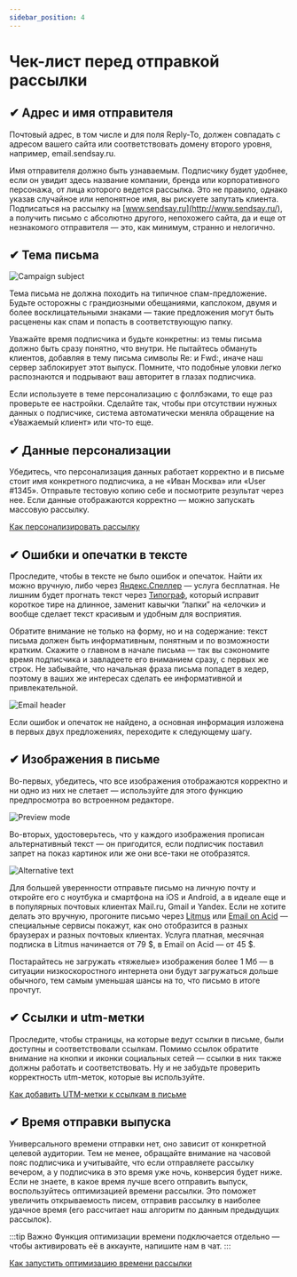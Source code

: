 ```yaml
---
sidebar_position: 4
---
```


# Чек-лист перед отправкой рассылки

## ✔ Адрес и имя отправителя

Почтовый адрес, в том числе и для поля Reply-To, должен совпадать с адресом вашего сайта или соответствовать домену второго уровня, например, email.sendsay.ru.

Имя отправителя должно быть узнаваемым. Подписчику будет удобнее, если он увидит здесь название компании, бренда или корпоративного персонажа, от лица которого ведется рассылка. Это не правило, однако указав случайное или непонятное имя, вы рискуете запутать клиента. Подписаться на рассылку на [www.sendsay.ru](http://www.sendsay.ru/), а получить письмо с абсолютно другого, непохожего сайта, да и еще от незнакомого отправителя — это, как минимум, странно и нелогично.

## ✔ Тема письма

![Campaign subject](/img/faq\checklist/campaign-subject.jpg)

Тема письма не должна походить на типичное спам-предложение. Будьте осторожны с грандиозными обещаниями, капслоком, двумя и более восклицательными знаками — такие предложения могут быть расценены как спам и попасть в соответствующую папку.

Уважайте время подписчика и будьте конкретны: из темы письма должно быть сразу понятно, что внутри. Не пытайтесь обмануть клиентов, добавляя в тему письма символы Re: и Fwd:, иначе наш сервер заблокирует этот выпуск. Помните, что подобные уловки легко распознаются и подрывают ваш авторитет в глазах подписчика.

Если используете в теме персонализацию с фоллбэками, то еще раз проверьте ее настройки. Сделайте так, чтобы при отсутствии нужных данных о подписчике, система автоматически меняла обращение на «Уважаемый клиент» или что-то еще.

## ✔ Данные персонализации

Убедитесь, что персонализация данных работает корректно и в письме стоит имя конкретного подписчика, а не «Иван Москва» или «User #1345». Отправьте тестовую копию себе и посмотрите результат через нее. Если данные отображаются корректно — можно запускать массовую рассылку.

[Как персонализировать рассылку](../email-campaigns/personalization/how-to-personalize-campaign.md)

## ✔ Ошибки и опечатки в тексте

Проследите, чтобы в тексте не было ошибок и опечаток. Найти их можно вручную, либо через [Яндекс.Спеллер](https://tech.yandex.ru/speller/) — услуга бесплатная. Не лишним будет прогнать текст через [Типограф](http://www.typograf.ru/), который исправит короткое тире на длинное, заменит кавычки “лапки” на «елочки» и вообще сделает текст красивым и удобным для восприятия.

Обратите внимание не только на форму, но и на содержание: текст письма должен быть информативным, понятным и по возможности кратким. Скажите о главном в начале письма — так вы сэкономите время подписчика и завладеете его вниманием сразу, с первых же строк. Не забывайте, что начальная фраза письма попадет в хедер, поэтому в ваших же интересах сделать ее информативной и привлекательной.

![Email header](/img/faq\checklist/email-header.jpg)

Если ошибок и опечаток не найдено, а основная информация изложена в первых двух предложениях, переходите к следующему шагу.

## ✔ Изображения в письме

Во-первых, убедитесь, что все изображения отображаются корректно и ни одно из них не слетает — используйте для этого функцию предпросмотра во встроенном редакторе.

![Preview mode](/img/faq\checklist/preview-mode.jpg)

Во-вторых, удостоверьтесь, что у каждого изображения прописан альтернативный текст — он пригодится, если подписчик поставил запрет на показ картинок или же они все-таки не отобразятся.

![Alternative text](/img/faq\checklist/alternative-text.jpg)

Для большей уверенности отправьте письмо на личную почту и откройте его с ноутбука и смартфона на iOS и Android, а в идеале еще и в популярных почтовых клиентах Mail.ru, Gmail и Yandex. Если не хотите делать это вручную, прогоните письмо через [Litmus](https://litmus.com/) или [Email on Acid](https://www.emailonacid.com/) — специальные сервисы покажут, как оно отобразится в разных браузерах и разных почтовых клиентах. Услуга платная, месячная подписка в Litmus начинается от 79 $, в Email on Acid — от 45 $.

Постарайтесь не загружать «тяжелые» изображения более 1 Мб — в ситуации низкоскоростного интернета они будут загружаться дольше обычного, тем самым уменьшая шансы на то, что письмо в итоге прочтут.

## ✔ Ссылки и utm-метки

Проследите, чтобы страницы, на которые ведут ссылки в письме, были доступны и соответствовали ссылкам. Помимо ссылок обратите внимание на кнопки и иконки социальных сетей — ссылки в них также должны работать и соответствовать. Ну и не забудьте проверить корректность utm-меток, которые вы используйте.

[Как добавить UTM-метки к ссылкам в письме](../email-campaigns/settings/how-to-add-utm.md)

## ✔ Время отправки выпуска

Универсального времени отправки нет, оно зависит от конкретной целевой аудитории. Тем не менее, обращайте внимание на часовой пояс подписчика и учитывайте, что если отправляете рассылку вечером, а у подписчика в это время уже ночь, конверсия будет ниже. Если не знаете, в какое время лучше всего отправить выпуск, воспользуйтесь оптимизацией времени рассылки. Это поможет увеличить открываемость писем, отправив рассылку в наиболее удачное время (его рассчитает наш алгоритм по данным предыдущих рассылок).

:::tip Важно
Функция оптимизации времени подключается отдельно — чтобы активировать её в аккаунте, напишите нам в чат.
:::

[Как запустить оптимизацию времени рассылки](../email-campaigns/create-your-campaign/send-time-optimization.md)

